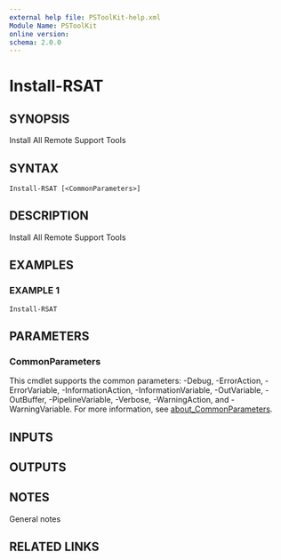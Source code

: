 ```yaml
---
external help file: PSToolKit-help.xml
Module Name: PSToolKit
online version:
schema: 2.0.0
---
```


# Install-RSAT

## SYNOPSIS
Install All Remote Support Tools

## SYNTAX

```
Install-RSAT [<CommonParameters>]
```

## DESCRIPTION
Install All Remote Support Tools

## EXAMPLES

### EXAMPLE 1
```
Install-RSAT
```

## PARAMETERS

### CommonParameters
This cmdlet supports the common parameters: -Debug, -ErrorAction, -ErrorVariable, -InformationAction, -InformationVariable, -OutVariable, -OutBuffer, -PipelineVariable, -Verbose, -WarningAction, and -WarningVariable. For more information, see [about_CommonParameters](http://go.microsoft.com/fwlink/?LinkID=113216).

## INPUTS

## OUTPUTS

## NOTES
General notes

## RELATED LINKS
